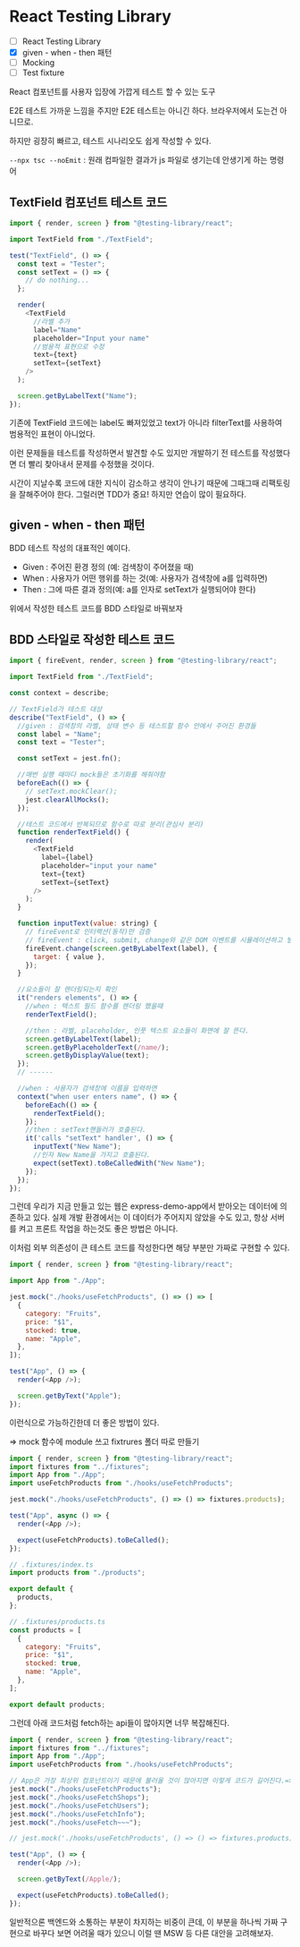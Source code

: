 # React Testing Library

- [ ] React Testing Library
- [x] given - when - then 패턴
- [ ] Mocking
- [ ] Test fixture

React 컴포넌트를 사용자 입장에 가깝게 테스트 할 수 있는 도구

E2E 테스트 가까운 느낌을 주지만 E2E 테스트는 아니긴 하다. 브라우저에서 도는건 아니므로.

하지만 굉장히 빠르고, 테스트 시나리오도 쉽게 작성할 수 있다.

`--npx tsc --noEmit` : 원래 컴파일한 결과가 js 파일로 생기는데 안생기게 하는 명령어

## TextField 컴포넌트 테스트 코드

```javascript
import { render, screen } from "@testing-library/react";

import TextField from "./TextField";

test("TextField", () => {
  const text = "Tester";
  const setText = () => {
    // do nothing...
  };

  render(
    <TextField
      //라벨 추가
      label="Name"
      placeholder="Input your name"
      //범용적 표현으로 수정
      text={text}
      setText={setText}
    />
  );

  screen.getByLabelText("Name");
});
```

기존에 TextField 코드에는 label도 빠져있었고 text가 아니라 filterText를 사용하여 범용적인 표현이 아니었다.

이런 문제들을 테스트를 작성하면서 발견할 수도 있지만 개발하기 전 테스트를 작성했다면 더 빨리 찾아내서 문제를 수정했을 것이다.

시간이 지날수록 코드에 대한 지식이 감소하고 생각이 안나기 때문에 그때그때 리팩토링을 잘해주어야 한다. 그럴러면 TDD가 중요! 하지만 연습이 많이 필요하다.

## given - when - then 패턴

BDD 테스트 작성의 대표적인 예이다.

- Given : 주어진 환경 정의 (예: 검색창이 주어졌을 때)
- When : 사용자가 어떤 행위를 하는 것(예: 사용자가 검색창에 a를 입력하면)
- Then : 그에 따른 결과 정의(예: a를 인자로 setText가 실행되어야 한다)

위에서 작성한 테스트 코드를 BDD 스타일로 바꿔보자

## BDD 스타일로 작성한 테스트 코드

```javascript
import { fireEvent, render, screen } from "@testing-library/react";

import TextField from "./TextField";

const context = describe;

// TextField가 테스트 대상
describe("TextField", () => {
  //given : 검색창의 라벨, 상태 변수 등 테스트할 함수 안에서 주어진 환경들
  const label = "Name";
  const text = "Tester";

  const setText = jest.fn();

  //매번 실행 때마다 mock들은 초기화를 해줘야함
  beforeEach(() => {
    // setText.mockClear();
    jest.clearAllMocks();
  });

  //테스트 코드에서 반복되므로 함수로 따로 분리(관심사 분리)
  function renderTextField() {
    render(
      <TextField
        label={label}
        placeholder="input your name"
        text={text}
        setText={setText}
      />
    );
  }

  function inputText(value: string) {
    // fireEvent로 인터랙션(동작)만 검증
    // fireEvent : click, submit, change와 같은 DOM 이벤트를 시뮬레이션하고 발생하는 UI 변경을 확인하는 함수
    fireEvent.change(screen.getByLabelText(label), {
      target: { value },
    });
  }

  //요소들이 잘 렌더링되는지 확인
  it("renders elements", () => {
    //when : 텍스트 필드 함수를 렌더링 했을때
    renderTextField();

    //then : 라벨, placeholder, 인풋 텍스트 요소들이 화면에 잘 뜬다.
    screen.getByLabelText(label);
    screen.getByPlaceholderText(/name/);
    screen.getByDisplayValue(text);
  });
  // ------

  //when : 사용자가 검색창에 이름을 입력하면
  context("when user enters name", () => {
    beforeEach(() => {
      renderTextField();
    });
    //then : setText핸들러가 호출된다.
    it('calls "setText" handler', () => {
      inputText("New Name");
      //인자 New Name을 가지고 호출된다.
      expect(setText).toBeCalledWith("New Name");
    });
  });
});
```

그런데 우리가 지금 만들고 있는 웹은 express-demo-app에서 받아오는 데이터에 의존하고 있다. 실제 개발 환경에서는 이 데이터가 주어지지 않았을 수도 있고, 항상 서버를 켜고 프론트 작업을 하는것도 좋은 방법은 아니다.

이처럼 외부 의존성이 큰 테스트 코드를 작성한다면 해당 부분만 가짜로 구현할 수 있다.

```javascript
import { render, screen } from "@testing-library/react";

import App from "./App";

jest.mock("./hooks/useFetchProducts", () => () => [
  {
    category: "Fruits",
    price: "$1",
    stocked: true,
    name: "Apple",
  },
]);

test("App", () => {
  render(<App />);

  screen.getByText("Apple");
});
```

이런식으로 가능하긴한데 더 좋은 방법이 있다.

=> mock 함수에 module 쓰고 fixtrures 폴더 따로 만들기

```javascript
import { render, screen } from "@testing-library/react";
import fixtures from "../fixtures";
import App from "./App";
import useFetchProducts from "./hooks/useFetchProducts";

jest.mock("./hooks/useFetchProducts", () => () => fixtures.products);

test("App", async () => {
  render(<App />);

  expect(useFetchProducts).toBeCalled();
});
```

```javascript
// .fixtures/index.ts
import products from "./products";

export default {
  products,
};
```

```javascript
// .fixtures/products.ts
const products = [
  {
    category: "Fruits",
    price: "$1",
    stocked: true,
    name: "Apple",
  },
];

export default products;
```

그런데 아래 코드처럼 fetch하는 api들이 많아지면 너무 복잡해진다.

```javascript
import { render, screen } from "@testing-library/react";
import fixtures from "../fixtures";
import App from "./App";
import useFetchProducts from "./hooks/useFetchProducts";

// App은 가장 최상위 컴포넌트이기 때문에 불러올 것이 많아지면 이렇게 코드가 길어진다.=> 이럴 때 msw 사용하여 해결한다.
jest.mock("./hooks/useFetchProducts");
jest.mock("./hooks/useFetchShops");
jest.mock("./hooks/useFetchUsers");
jest.mock("./hooks/useFetchInfo");
jest.mock("./hooks/useFetch~~~");

// jest.mock('./hooks/useFetchProducts', () => () => fixtures.products)

test("App", () => {
  render(<App />);

  screen.getByText(/Apple/);

  expect(useFetchProducts).toBeCalled();
});
```

일반적으론 백엔드와 소통하는 부분이 차지하는 비중이 큰데, 이 부분을 하나씩 가짜 구현으로 바꾸다 보면 어려울 때가 있으니 이럴 땐 MSW 등 다른 대안을 고려해보자.
